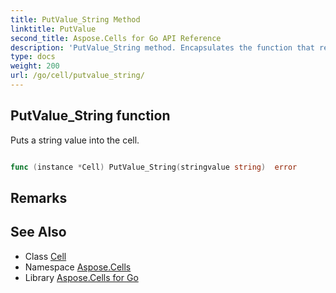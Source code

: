 ```yaml
---
title: PutValue_String Method 
linktitle: PutValue
second_title: Aspose.Cells for Go API Reference
description: 'PutValue_String method. Encapsulates the function that represents putvalue in Go.'
type: docs
weight: 200
url: /go/cell/putvalue_string/
---
```


## PutValue_String function

Puts a string value into the cell.

```go

func (instance *Cell) PutValue_String(stringvalue string)  error

```

## Remarks


## See Also

* Class [Cell](../)
* Namespace [Aspose.Cells](../../)
* Library [Aspose.Cells for Go](../../../)
